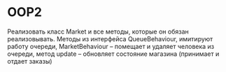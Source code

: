# OOP2
Реализовать класс Market и все методы, которые он обязан реализовывать.
Методы из интерфейса QueueBehaviour, имитируют работу очереди,
MarketBehaviour – помещает и удаляет человека из очереди, метод update – 
обновляет состояние магазина (принимает и отдает заказы)
